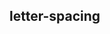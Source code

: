 ## letter-spacing


<!-- CSSJSON.letter-spacing.description -->

<!-- CSSJSON.letter-spacing.syntax -->

<!-- CSSJSON.letter-spacing.values -->

<!-- CSSJSON.letter-spacing.defaultValue -->

<!-- CSSJSON.letter-spacing.unixTags -->

<!-- CSSJSON.letter-spacing.compatibility -->

<!-- CSSJSON.letter-spacing.reference -->